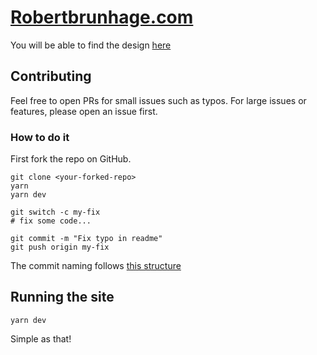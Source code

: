 # [Robertbrunhage.com](https://robertbrunhage.com/)
You will be able to find the design [here](https://www.figma.com/file/KFzrPopkhnV2IhZMSNRSXm/Robert-Web?node-id=0%3A1)

## Contributing
Feel free to open PRs for small issues such as typos. For large issues or features, please open an issue first.

### How to do it
First fork the repo on GitHub.
```
git clone <your-forked-repo>
yarn
yarn dev

git switch -c my-fix
# fix some code...

git commit -m "Fix typo in readme"
git push origin my-fix
```

The commit naming follows [this structure](https://chris.beams.io/posts/git-commit/)

## Running the site
```
yarn dev
```

Simple as that!
